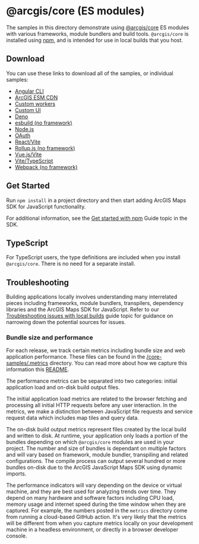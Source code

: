 # @arcgis/core (ES modules)

The samples in this directory demonstrate using [@arcgis/core](https://www.npmjs.com/package/@arcgis/core) ES modules with various frameworks, module bundlers and build tools. `@arcgis/core` is installed using [npm](https://docs.npmjs.com/downloading-and-installing-packages-locally), and is intended for use in local builds that you host.

## Download

You can use these links to download all of the samples, or individual samples:

* [Angular CLI](https://github.com/Esri/jsapi-resources/blob/main/zips/core-sample-jsapi-angular-cli.zip)
* [ArcGIS ESM CDN](https://github.com/Esri/jsapi-resources/blob/main/zips/core-sample-jsapi-esm-cdn.zip)
* [Custom workers](https://github.com/Esri/jsapi-resources/blob/main/zips/core-sample-jsapi-custom-workers.zip)
* [Custom UI](https://github.com/Esri/jsapi-resources/blob/main/zips/core-sample-jsapi-custom-ui.zip)
* [Deno](https://github.com/Esri/jsapi-resources/blob/main/zips/core-sample-jsapi-deno.zip)
* [esbuild (no framework)](https://github.com/Esri/jsapi-resources/blob/main/zips/core-sample-esbuild.zip)
* [Node.js](https://github.com/Esri/jsapi-resources/blob/main/zips/core-sample-jsapi-node.zip)
* [OAuth](https://github.com/Esri/jsapi-resources/blob/main/zips/core-sample-jsapi-oauth.zip)
* [React/Vite](https://github.com/Esri/jsapi-resources/blob/main/zips/core-sample-jsapi-react.zip)
* [Rollup.js (no framework)](https://github.com/Esri/jsapi-resources/blob/main/zips/core-sample-rollup.zip)
* [Vue.js/Vite](https://github.com/Esri/jsapi-resources/blob/main/zips/core-sample-jsapi-vue.zip)
* [Vite/TypeScript](https://github.com/Esri/jsapi-resources/blob/main/zips/core-sample-jsapi-vite-ts.zip)
* [Webpack (no framework)](https://github.com/Esri/jsapi-resources/blob/main/zips/core-sample-webpack.zip)

## Get Started

Run `npm install` in a project directory and then start adding ArcGIS Maps SDK for JavaScript functionality.

For additional information, see the [Get started with npm](https://developers.arcgis.com/javascript/latest/get-started-npm/#api) Guide topic in the SDK.

## TypeScript

For TypeScript users, the type definitions are included when you install `@arcgis/core`. There is no need for a separate install.

## Troubleshooting

Building applications locally involves understanding many interrelated pieces including frameworks, module bundlers, transpilers, dependency libraries and the ArcGIS Maps SDK for JavaScript. Refer to our [Troubleshooting issues with local builds](https://developers.arcgis.com/javascript/latest/troubleshooting/) guide topic for guidance on narrowing down the potential sources for issues.

### Bundle size and performance

For each release, we track certain metrics including bundle size and web application performance. These files can be found in the [/core-samples/.metrics](./.metrics/) directory. You can read more about how we capture this information this [README](../.github/scripts/README.md).

The performance metrics can be separated into two categories: initial application load and on-disk build output files.

The initial application load metrics are related to the browser fetching and processing all initial HTTP requests before any user interaction. In the metrics, we make a distinction between JavaScript file requests and service request data which includes map tiles and query data.

The on-disk build output metrics represent files created by the local build and written to disk. At runtime, your application only loads a portion of the bundles depending on which `@arcgis/core` modules are used in your project. The number and size of bundles is dependant on multiple factors and will vary based on framework, module bundler, transpiling and related configurations. The compile process can output several hundred or more bundles on-disk due to the ArcGIS JavaScript Maps SDK using dynamic imports. 

The performance indicators will vary depending on the device or virtual machine, and they are best used for analyzing trends over time. They depend on many hardware and software factors including CPU load, memory usage and internet speed during the time window when they are captured. For example, the numbers posted in the `metrics` directory come from running a cloud-based GitHub action. It's very likely that the metrics will be different from when you capture metrics locally on your development machine in a headless environment, or directly in a browser developer console.
